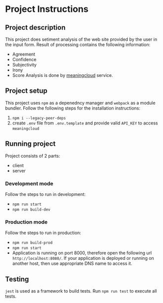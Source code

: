 # Project Instructions

## Project description
This project does setiment analysis of the web site provided by the user in the input form. Result of processing contains the following information:
- Agreement
- Confidence 
- Subjectivity
- Irony
- Score
Analysis is done by [meaningcloud](https://meaningcloud.com/) service.

## Project setup
This project uses `npm` as a depenedncy manager and `webpack` as a module bundler. 
Follow the following steps for the installation instructions:
1. `npm i --legacy-peer-deps`
1. create `.env` file from `.env.template` and provide valid `API_KEY` to access `meaningcloud`

## Running project
Project consists of 2 parts:
- client
- server

### Development mode
Follow the steps to run in development:
- `npm run start`
- `npm run build-dev`

### Production mode
Follow the steps to run in production:
- `npm run build-prod`
- `npm run start`
- Application is running on port 8000, therefore open the following url `http://localhost:8080/`. If your application is deployed or running on another host, then use appropriate DNS name to access it.

## Testing
`jest` is used as a framework to build tests. Run `npm run test` to execute all tests.
